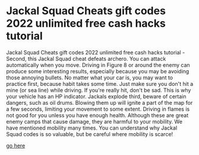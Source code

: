 # Jackal Squad Cheats gift codes 2022 unlimited free cash hacks tutorial

Jackal Squad Cheats gift codes 2022 unlimited free cash hacks tutorial - Second, this Jackal Squad cheat defeats archero. You can attack automatically when you move. Driving in Figure 8 or around the enemy can produce some interesting results, especially because you may be avoiding those annoying bullets. No matter what your car is, you may want to practice first, because habit takes some time. Just make sure you don't hit a mine (or sea line) while driving. If you're really hit, don't be sad. This is why your vehicle has an HP indicator. Jackals explode third, beware of certain dangers, such as oil drums. Blowing them up will ignite a part of the map for a few seconds, limiting your movement to some extent. Driving in flames is not good for you unless you have enough health. Although these are great enemy camps that cause damage, they are harmful to your mobility. We have mentioned mobility many times. You can understand why Jackal Squad codes is so valuable, but be careful where mobility is scarce!


<a href="https://windmod.icu/jackal-squad/">go here</a>
